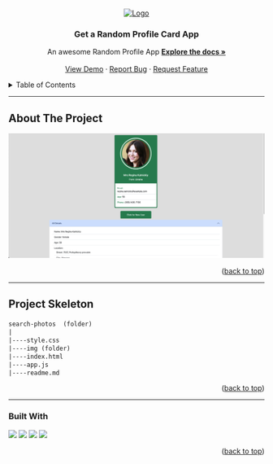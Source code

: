 <a name="readme-top"></a>

 
<!-- PROJECT LOGO -->
<br />
<div align="center">
  <a href="https://github.com/ibrsec/random-profile/">
    <img src="https://st3.depositphotos.com/6672868/13701/v/450/depositphotos_137014128-stock-illustration-user-profile-icon.jpg" alt="Logo" width="200" >
  </a>

  <h3 align="center">Get a Random Profile Card App</h3>

  <p align="center">
    An awesome Random Profile App
    <a href="https://github.com/ibrsec/random-profile"><strong>Explore the docs »</strong></a>
    <br />
    <br />
    <a href="https://random-profile-chi.vercel.app/">View Demo</a>
    ·
    <a href="https://github.com/ibrsec/random-profile/issues">Report Bug</a>
    ·
    <a href="https://github.com/ibrsec/random-profile/issues">Request Feature</a>
  </p>
</div>



<!-- TABLE OF CONTENTS -->
<details>
  <summary>Table of Contents</summary>
  <ol>
    <li><a href="#about-the-project">About The Project</a></li>
     <!-- <li><a href="#figma">Figma</a></li> -->
     <li><a href="#project-skeleton">Project Skeleton</a></li>
     <li><a href="#built-with">Built With</a></li>
    <!-- <li>
      <a href="#getting-started">Getting Started</a>
      <ul>
        <li><a href="#prerequisites">Prerequisites</a></li>
        <li><a href="#installation">Installation</a></li>
      </ul>
    </li>
    <li><a href="#usage">Usage</a></li>
    <li><a href="#roadmap">Roadmap</a></li>
    <li><a href="#contributing">Contributing</a></li>
    <li><a href="#license">License</a></li>
    <li><a href="#contact">Contact</a></li>
    <li><a href="#acknowledgments">Acknowledgments</a></li> -->

    
  </ol>
</details>





---

<!-- ABOUT THE PROJECT -->
## About The Project

[![random-profile](./img/project.png)](https://random-profile-chi.vercel.app/)




<p align="right">(<a href="#readme-top">back to top</a>)</p>


---

<!-- ## Figma 

<a href="https://www.figma.com/file/ePyCHKsx2ODB32uLgyUEEd/bootstrap-home-page?type=design&node-id=0%3A1&mode=design&t=edDzadCB9Ev5FS1a-1">Figma Link</a>  

  <p align="right">(<a href="#readme-top">back to top</a>)</p>




--- -->

## Project Skeleton 

```
search-photos  (folder)
|
|----style.css
|----img (folder)           
|----index.html         
|----app.js
|----readme.md
```

<p align="right">(<a href="#readme-top">back to top</a>)</p>

---

### Built With

 
<!-- https://dev.to/envoy_/150-badges-for-github-pnk  search skills-->

 <img src="https://img.shields.io/badge/HTML-239120?style=for-the-badge&logo=html5&logoColor=white">
 <img src="https://img.shields.io/badge/CSS-239120?&style=for-the-badge&logo=css3&logoColor=white&color=red"> 
 <img src="https://img.shields.io/badge/JavaScript-F7DF1E?style=for-the-badge&logo=javascript&logoColor=black"> 
 <img src="https://img.shields.io/badge/Bootstrap-563D7C?style=for-the-badge&logo=bootstrap&logoColor=white"> 
 <!-- <img src="https://img.shields.io/badge/Sass-CC6699?style=for-the-badge&logo=sass&logoColor=white">  -->
 




<p align="right">(<a href="#readme-top">back to top</a>)</p>





